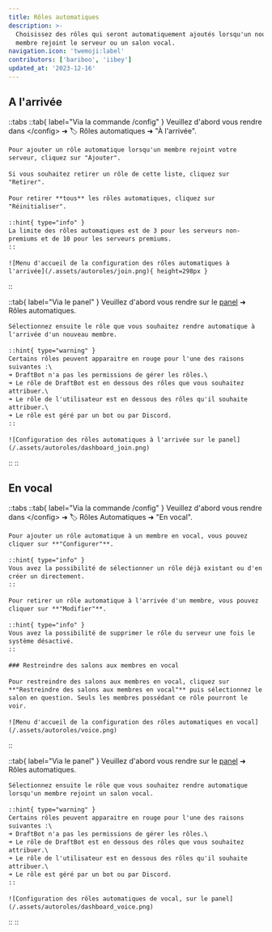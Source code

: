 ```yaml
---
title: Rôles automatiques
description: >-
  Choisissez des rôles qui seront automatiquement ajoutés lorsqu'un nouveau
  membre rejoint le serveur ou un salon vocal.
navigation.icon: 'twemoji:label'
contributors: ['bariboo', 'iibey']
updated_at: '2023-12-16'
---
```


## A l'arrivée

::tabs
  ::tab{ label="Via la commande /config" }
    Veuillez d'abord vous rendre dans \</config> ➜ 🏷️ Rôles automatiques ➜ "À l'arrivée".

    Pour ajouter un rôle automatique lorsqu'un membre rejoint votre serveur, cliquez sur "Ajouter".

    Si vous souhaitez retirer un rôle de cette liste, cliquez sur "Retirer".

    Pour retirer **tous** les rôles automatiques, cliquez sur "Réinitialiser".

    ::hint{ type="info" }
    La limite des rôles automatiques est de 3 pour les serveurs non-premiums et de 10 pour les serveurs premiums.
    ::

    ![Menu d'accueil de la configuration des rôles automatiques à l'arrivée](/.assets/autoroles/join.png){ height=298px }
  ::

  ::tab{ label="Via le panel" }
    Veuillez d'abord vous rendre sur le [panel](/dashboard/user) ➜ Rôles automatiques.

    Sélectionnez ensuite le rôle que vous souhaitez rendre automatique à l'arrivée d'un nouveau membre.

    ::hint{ type="warning" }
    Certains rôles peuvent apparaitre en rouge pour l'une des raisons suivantes :\
    ➜ DraftBot n'a pas les permissions de gérer les rôles.\
    ➜ Le rôle de DraftBot est en dessous des rôles que vous souhaitez attribuer.\
    ➜ Le rôle de l'utilisateur est en dessous des rôles qu'il souhaite attribuer.\
    ➜ Le rôle est géré par un bot ou par Discord.
    ::

    ![Configuration des rôles automatiques à l'arrivée sur le panel](/.assets/autoroles/dashboard_join.png)
  ::
::

## En vocal

::tabs
  ::tab{ label="Via la commande /config" }
    Veuillez d'abord vous rendre dans \</config> ➜ 🏷️ Rôles Automatiques ➜ "En vocal".

    Pour ajouter un rôle automatique à un membre en vocal, vous pouvez cliquer sur **"Configurer"**.

    ::hint{ type="info" }
    Vous avez la possibilité de sélectionner un rôle déjà existant ou d'en créer un directement.
    ::

    Pour retirer un rôle automatique à l'arrivée d'un membre, vous pouvez cliquer sur **"Modifier"**.

    ::hint{ type="info" }
    Vous avez la possibilité de supprimer le rôle du serveur une fois le système désactivé.
    ::

    ### Restreindre des salons aux membres en vocal

    Pour restreindre des salons aux membres en vocal, cliquez sur **"Restreindre des salons aux membres en vocal"** puis sélectionnez le salon en question. Seuls les membres possédant ce rôle pourront le voir.

    ![Menu d'accueil de la configuration des rôles automatiques en vocal](/.assets/autoroles/voice.png)
  ::

  ::tab{ label="Via le panel" }
    Veuillez d'abord vous rendre sur le [panel](/dashboard/user) ➜ Rôles automatiques.

    Sélectionnez ensuite le rôle que vous souhaitez rendre automatique lorsqu'un membre rejoint un salon vocal.

    ::hint{ type="warning" }
    Certains rôles peuvent apparaitre en rouge pour l'une des raisons suivantes :\
    ➜ DraftBot n'a pas les permissions de gérer les rôles.\
    ➜ Le rôle de DraftBot est en dessous des rôles que vous souhaitez attribuer.\
    ➜ Le rôle de l'utilisateur est en dessous des rôles qu'il souhaite attribuer.\
    ➜ Le rôle est géré par un bot ou par Discord.
    ::

    ![Configuration des rôles automatiques de vocal, sur le panel](/.assets/autoroles/dashboard_voice.png)
  ::
::
